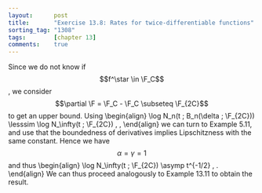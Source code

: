 ```yaml
---
layout:      post
title:       "Exercise 13.8: Rates for twice-differentiable functions"
sorting_tag: "1308"
tags:        [chapter 13]
comments:    true
---
```


Since we do not know if $$f^\star \in \F_C$$, we consider
$$\partial \F = \F_C - \F_C \subseteq \F_{2C}$$ to get an upper bound.
Using
\begin{align}
  \log N\_n(t ; B\_n(\delta ; \F\_{2C}))
  \lesssim
  \log N\_\infty(t ; \F\_{2C})
  \, ,
\end{align}
we can turn to Example 5.11, and use that the boundedness of derivatives implies
Lipschitzness with the same constant. Hence we have $$\alpha = \gamma = 1$$ and
thus
\begin{align}
  \log N\_\infty(t ; \F\_{2C})
  \asymp
  t^{-1/2}
  \, .
\end{align}
We can thus proceed analogously to Example 13.11 to obtain the result.
